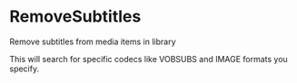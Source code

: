 # RemoveSubtitles
Remove subtitles from media items in library

This will search for specific codecs like VOBSUBS and IMAGE formats you specify.
